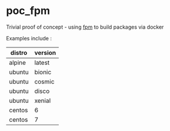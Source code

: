 # poc_fpm


Trivial proof of concept - using [fpm](https://github.com/jordansissel/fpm) to build packages via docker

Examples include : 

| distro | version|
|--------|--------|
| alpine | latest |
| ubuntu | bionic |
| ubuntu | cosmic |
| ubuntu | disco  |
| ubuntu | xenial |
| centos | 6      |
| centos | 7      |
